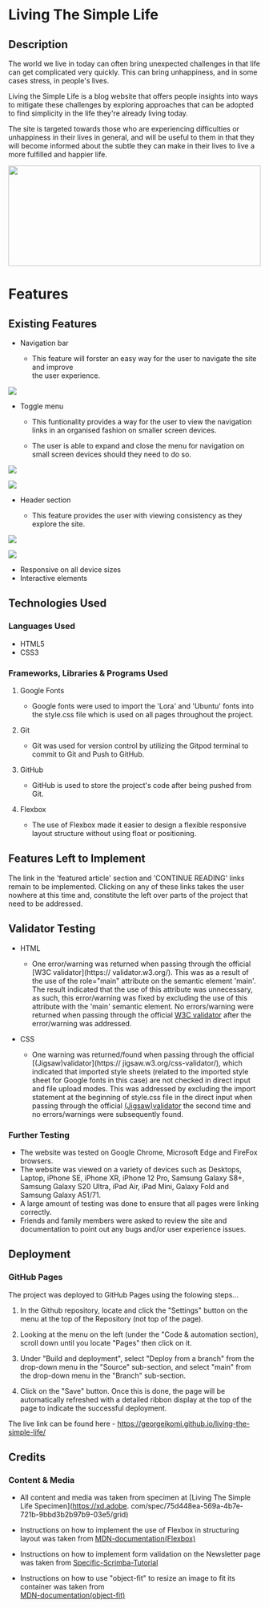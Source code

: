 
# Living The Simple Life

## Description

The world we live in today can often bring unexpected challenges in that life can get complicated
very quickly. This can bring unhappiness, and in some cases stress, in people's lives.

Living the Simple Life is a blog website that offers people insights into ways to mitigate these
challenges by exploring approaches that can be adopted to find simplicity in the life they're
already living today.

The site is targeted towards those who are experiencing difficulties or unhappiness in their
lives in general, and will be useful to them in that they will become informed about the
subtle they can make in their lives to live a more fulfilled and happier life.


<img src="assets/images/screenshot.png" width="100%" height="200px">

# Features

## Existing Features

* Navigation bar

  - This feature will forster an easy way for the user to navigate the site and improve   
    the user experience.

![](/assets/images/navigation_scrn-shot.png)

* Toggle menu

  - This funtionality provides a way for the user to view the navigation links in an 
    organised fashion on smaller screen devices.

  - The user is able to expand and close the menu for navigation on small screen devices
    should they need to do so.

![](/assets/images/hamburger-menu1_scrn-shot.png) 

![](/assets/images/hamburger-menu2_scrn-shot.png)

* Header section

  - This feature provides the user with viewing consistency as they explore the site.

![](/assets/images/hero-image1_scrn-shot.png)

![](/assets/images/hero-image2_scrn-shot.png)



* Responsive on all device sizes
* Interactive elements


## Technologies Used

### Languages Used

* HTML5
* CSS3

### Frameworks, Libraries & Programs Used

1. Google Fonts
      - Google fonts were used to import the 'Lora' and 'Ubuntu' fonts into the style.css
        file which is used on all pages throughout the project.  

2. Git
      - Git was used for version control by utilizing the Gitpod terminal to commit to Git
        and Push to GitHub.

3. GitHub
      - GitHub is used to store the project's code after being pushed from Git.

4. Flexbox
      - The use of Flexbox made it easier to design a flexible responsive layout structure
        without using float or positioning.

## Features Left to Implement

The link in the 'featured article' section and 'CONTINUE READING' links remain to be 
implemented. Clicking on any of these links takes the user nowhere at this time and,
constitute the left over parts of the project that need to be addressed.

## Validator Testing

* HTML
    - One error/warning was returned when passing through the official [W3C validator](https://
      validator.w3.org/). This was as a result of the use of the role="main" attribute on the semantic element 'main'. The result indicated that the use of this attribute was unnecessary, as such, this error/warning was fixed by excluding the use of this attribute with the 'main' semantic element. No errors/warning were returned when passing through the official [W3C validator](https://validator.w3.org/) after the error/warning was addressed.        
           
* CSS
    - One warning was returned/found when passing through the official [(Jigsaw)validator](https:// 
      jigsaw.w3.org/css-validator/), which indicated that imported style sheets (related to the imported style sheet for Google fonts in this case) are not checked in direct input and file upload modes. This was addressed by excluding the import statement at the beginning of style.css file in the direct input when passing through the official [(Jigsaw)validator](https://jigsaw.w3.org/css-validator/) the second time and no errors/warnings were subsequently found.
       
### Further Testing

- The website was tested on Google Chrome, Microsoft Edge and FireFox browsers.
- The website was viewed on a variety of devices such as Desktops, Laptop, iPhone SE,
  iPhone XR, iPhone 12 Pro, Samsung Galaxy S8+, Samsung Galaxy S20 Ultra, iPad Air, iPad
  Mini, Galaxy Fold and Samsung Galaxy A51/71.
- A large amount of testing was done to ensure that all pages were linking correctly.
- Friends and family members were asked to review the site and documentation to point 
  out any bugs and/or user experience issues.

## Deployment

### GitHub Pages

The project was deployed to GitHub Pages using the folowing steps...

  1. In the Github repository, locate and click the "Settings" button on the menu at the 
     top of the Repository (not top of the page).

  2. Looking at the menu on the left (under the "Code & automation section), scroll down
     until you locate "Pages" then click on it.

  3. Under "Build and deployment", select "Deploy from a branch" from the drop-down menu
     in the "Source" sub-section, and select "main" from the drop-down menu in the "Branch"
     sub-section.

  4. Click on the "Save" button. Once this is done, the page will be automatically refreshed
     with a detailed ribbon display at the top of the page to indicate the successful deployment.

The live link can be found here - <https://georgeikomi.github.io/living-the-simple-life/>

## Credits

### Content & Media

- All content and media was taken from specimen at [Living The Simple Life Specimen](https://xd.adobe.
  com/spec/75d448ea-569a-4b7e-721b-9bbd3b2b97b9-03e5/grid)

- Instructions on how to implement the use of Flexbox in structuring layout was taken from 
  [MDN-documentation(Flexbox)](https://developer.mozilla.org/en-US/docs/Learn/CSS/CSS_layout/Flexbox)

- Instructions on how to implement form validation on the Newsletter page was taken from 
  [Specific-Scrimba-Tutorial](https://scrimba.com/learn/responsive/the-basics-of-styling-form-cN3Z7EfZ)

- Instructions on how to use "object-fit" to resize an image to fit its container was taken from   
  [MDN-documentation(object-fit)](https://developer.mozilla.org/en-US/docs/Web/CSS/object-fit)



